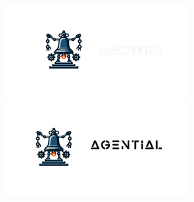 <h3 align="center">
  <img
    src="https://raw.githubusercontent.com/agential-ai/.github/main/profile/banner_dark.svg#gh-dark-mode-only"
    height="250"
  />
  <img
    src="https://raw.githubusercontent.com/agential-ai/.github/main/profile/banner_light.svg#gh-light-mode-only"
    height="250"
  />
</h3>

